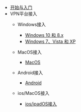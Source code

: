 * [开始与入门]()
* VPN平台接入
  * Windows接入
    * [Windows 10 和 8.x](docs/w10.md)
    * [Windows 7、Vista 和 XP](docs/wxp.md)
 
  * MacOS接入
    * [MacOS](docs/mac.md)
    
  * Android接入
    * [Android](docs/az.md)
  * ios/MacOS接入
    * [ios/ipadOS接入](docs/ios.md)
 
